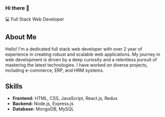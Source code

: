### Hi there 👋

💻 Full Stack Web Developer

## About Me

Hello! I'm a dedicated full stack web developer with over 2 year of experience in creating robust and scalable web applications. My journey in web development is driven by a deep curiosity and a relentless pursuit of mastering the latest technologies. I have worked on diverse projects, including e-commerce, ERP, and HRM systems.

## Skills

- **Frontend:** HTML, CSS, JavaScript, React.js, Redux
- **Backend:** Node.js, Express.js
- **Database:** MongoDB, MySQL

  




